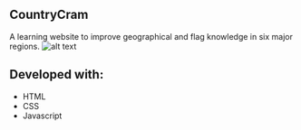 ## CountryCram
A learning website to improve geographical and flag knowledge in six major regions.
![alt text](https://t3.ftcdn.net/jpg/01/62/59/04/360_F_162590489_5IcesYmlOK0RC4T4r5lydft8aQmpCwI7.jpg)
## Developed with:
- HTML 
- CSS
- Javascript
